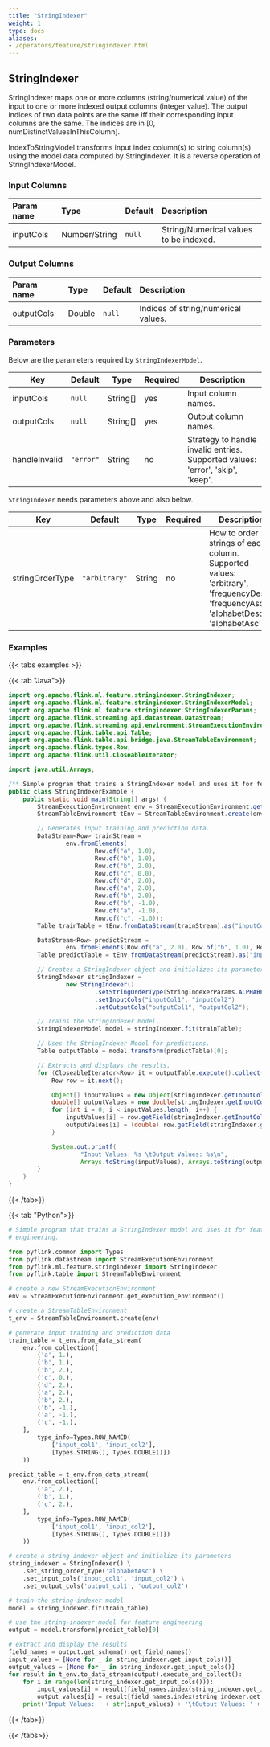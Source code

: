 ```yaml
---
title: "StringIndexer"
weight: 1
type: docs
aliases:
- /operators/feature/stringindexer.html
---
```


<!--
Licensed to the Apache Software Foundation (ASF) under one
or more contributor license agreements.  See the NOTICE file
distributed with this work for additional information
regarding copyright ownership.  The ASF licenses this file
to you under the Apache License, Version 2.0 (the
"License"); you may not use this file except in compliance
with the License.  You may obtain a copy of the License at

  http://www.apache.org/licenses/LICENSE-2.0

Unless required by applicable law or agreed to in writing,
software distributed under the License is distributed on an
"AS IS" BASIS, WITHOUT WARRANTIES OR CONDITIONS OF ANY
KIND, either express or implied.  See the License for the
specific language governing permissions and limitations
under the License.
-->

## StringIndexer

StringIndexer maps one or more columns (string/numerical value) of the input to
one or more indexed output columns (integer value). The output indices of two
data points are the same iff their corresponding input columns are the same. The
indices are in [0, numDistinctValuesInThisColumn].

IndexToStringModel transforms input index column(s) to string column(s) using
the model data computed by StringIndexer. It is a reverse operation of
StringIndexerModel.
### Input Columns

| Param name | Type          | Default | Description                            |
| :--------- | :------------ | :------ |:---------------------------------------|
| inputCols  | Number/String | `null`  | String/Numerical values to be indexed. |

### Output Columns

| Param name | Type   | Default | Description                         |
|:-----------|:-------|:--------|:------------------------------------|
| outputCols | Double | `null`  | Indices of string/numerical values. |

### Parameters

Below are the parameters required by `StringIndexerModel`.

| Key           | Default   | Type     | Required | Description                                                                    |
|---------------|-----------|----------|----------|--------------------------------------------------------------------------------|
| inputCols     | `null`    | String[] | yes      | Input column names.                                                            |
| outputCols    | `null`    | String[] | yes      | Output column names.                                                           |
| handleInvalid | `"error"` | String   | no       | Strategy to handle invalid entries. Supported values: 'error', 'skip', 'keep'. |

`StringIndexer` needs parameters above and also below.

| Key             | Default       | Type   | Required | Description                                                                                                                         |
|-----------------|---------------|--------|----------|-------------------------------------------------------------------------------------------------------------------------------------|
| stringOrderType | `"arbitrary"` | String | no       | How to order strings of each column. Supported values: 'arbitrary', 'frequencyDesc', 'frequencyAsc', 'alphabetDesc', 'alphabetAsc'. |

### Examples

{{< tabs examples >}}

{{< tab "Java">}}

```java
import org.apache.flink.ml.feature.stringindexer.StringIndexer;
import org.apache.flink.ml.feature.stringindexer.StringIndexerModel;
import org.apache.flink.ml.feature.stringindexer.StringIndexerParams;
import org.apache.flink.streaming.api.datastream.DataStream;
import org.apache.flink.streaming.api.environment.StreamExecutionEnvironment;
import org.apache.flink.table.api.Table;
import org.apache.flink.table.api.bridge.java.StreamTableEnvironment;
import org.apache.flink.types.Row;
import org.apache.flink.util.CloseableIterator;

import java.util.Arrays;

/** Simple program that trains a StringIndexer model and uses it for feature engineering. */
public class StringIndexerExample {
    public static void main(String[] args) {
        StreamExecutionEnvironment env = StreamExecutionEnvironment.getExecutionEnvironment();
        StreamTableEnvironment tEnv = StreamTableEnvironment.create(env);

        // Generates input training and prediction data.
        DataStream<Row> trainStream =
                env.fromElements(
                        Row.of("a", 1.0),
                        Row.of("b", 1.0),
                        Row.of("b", 2.0),
                        Row.of("c", 0.0),
                        Row.of("d", 2.0),
                        Row.of("a", 2.0),
                        Row.of("b", 2.0),
                        Row.of("b", -1.0),
                        Row.of("a", -1.0),
                        Row.of("c", -1.0));
        Table trainTable = tEnv.fromDataStream(trainStream).as("inputCol1", "inputCol2");

        DataStream<Row> predictStream =
                env.fromElements(Row.of("a", 2.0), Row.of("b", 1.0), Row.of("c", 2.0));
        Table predictTable = tEnv.fromDataStream(predictStream).as("inputCol1", "inputCol2");

        // Creates a StringIndexer object and initializes its parameters.
        StringIndexer stringIndexer =
                new StringIndexer()
                        .setStringOrderType(StringIndexerParams.ALPHABET_ASC_ORDER)
                        .setInputCols("inputCol1", "inputCol2")
                        .setOutputCols("outputCol1", "outputCol2");

        // Trains the StringIndexer Model.
        StringIndexerModel model = stringIndexer.fit(trainTable);

        // Uses the StringIndexer Model for predictions.
        Table outputTable = model.transform(predictTable)[0];

        // Extracts and displays the results.
        for (CloseableIterator<Row> it = outputTable.execute().collect(); it.hasNext(); ) {
            Row row = it.next();

            Object[] inputValues = new Object[stringIndexer.getInputCols().length];
            double[] outputValues = new double[stringIndexer.getInputCols().length];
            for (int i = 0; i < inputValues.length; i++) {
                inputValues[i] = row.getField(stringIndexer.getInputCols()[i]);
                outputValues[i] = (double) row.getField(stringIndexer.getOutputCols()[i]);
            }

            System.out.printf(
                    "Input Values: %s \tOutput Values: %s\n",
                    Arrays.toString(inputValues), Arrays.toString(outputValues));
        }
    }
}

```

{{< /tab>}}

{{< tab "Python">}}

```python
# Simple program that trains a StringIndexer model and uses it for feature
# engineering.

from pyflink.common import Types
from pyflink.datastream import StreamExecutionEnvironment
from pyflink.ml.feature.stringindexer import StringIndexer
from pyflink.table import StreamTableEnvironment

# create a new StreamExecutionEnvironment
env = StreamExecutionEnvironment.get_execution_environment()

# create a StreamTableEnvironment
t_env = StreamTableEnvironment.create(env)

# generate input training and prediction data
train_table = t_env.from_data_stream(
    env.from_collection([
        ('a', 1.),
        ('b', 1.),
        ('b', 2.),
        ('c', 0.),
        ('d', 2.),
        ('a', 2.),
        ('b', 2.),
        ('b', -1.),
        ('a', -1.),
        ('c', -1.),
    ],
        type_info=Types.ROW_NAMED(
            ['input_col1', 'input_col2'],
            [Types.STRING(), Types.DOUBLE()])
    ))

predict_table = t_env.from_data_stream(
    env.from_collection([
        ('a', 2.),
        ('b', 1.),
        ('c', 2.),
    ],
        type_info=Types.ROW_NAMED(
            ['input_col1', 'input_col2'],
            [Types.STRING(), Types.DOUBLE()])
    ))

# create a string-indexer object and initialize its parameters
string_indexer = StringIndexer() \
    .set_string_order_type('alphabetAsc') \
    .set_input_cols('input_col1', 'input_col2') \
    .set_output_cols('output_col1', 'output_col2')

# train the string-indexer model
model = string_indexer.fit(train_table)

# use the string-indexer model for feature engineering
output = model.transform(predict_table)[0]

# extract and display the results
field_names = output.get_schema().get_field_names()
input_values = [None for _ in string_indexer.get_input_cols()]
output_values = [None for _ in string_indexer.get_input_cols()]
for result in t_env.to_data_stream(output).execute_and_collect():
    for i in range(len(string_indexer.get_input_cols())):
        input_values[i] = result[field_names.index(string_indexer.get_input_cols()[i])]
        output_values[i] = result[field_names.index(string_indexer.get_output_cols()[i])]
    print('Input Values: ' + str(input_values) + '\tOutput Values: ' + str(output_values))

```

{{< /tab>}}

{{< /tabs>}}
